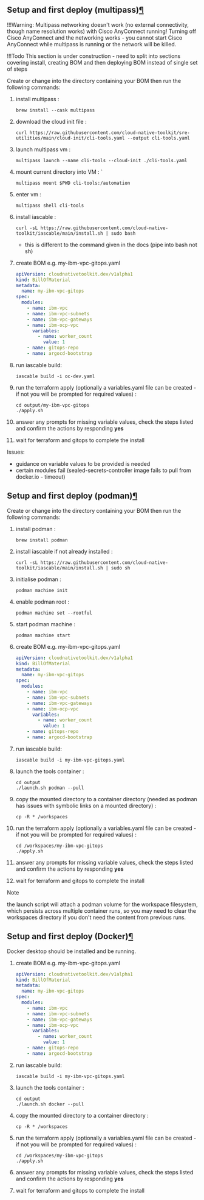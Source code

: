 ## Setup and first deploy (multipass)[¶](https://binnes.github.io/TechZoneAutomation/setup/#setup-and-first-deploy-multipass)

!!!Warning:
Multipass networking doesn't work (no external connectivity, though name resolution works) with Cisco AnyConnect running! Turning off Cisco AnyConnect and the networking works - you cannot start Cisco AnyConnect while multipass is running or the network will be killed.

!!!Todo
    This section is under construction - need to split into sections covering install, creating BOM and then deploying BOM instead of single set of steps

Create or change into the directory containing your BOM then run the following commands:

1. install multipass :

   ```shell
   brew install --cask multipass
   ```
2. download the cloud init file :

   ```shell
   curl https://raw.githubusercontent.com/cloud-native-toolkit/sre-utilities/main/cloud-init/cli-tools.yaml --output cli-tools.yaml
   ```
3. launch multipass vm :

   ```shell
   multipass launch --name cli-tools --cloud-init ./cli-tools.yaml
   ```
4. mount current directory into VM : `

   ```shell
   multipass mount $PWD cli-tools:/automation
   ```
5. enter vm :

   ```shell
   multipass shell cli-tools
   ```
6. install iascable :

   ```shell
   curl -sL https://raw.githubusercontent.com/cloud-native-toolkit/iascable/main/install.sh | sudo bash
   ```

   - this is different to the command given in the docs (pipe into bash not sh)
7. create BOM e.g. my-ibm-vpc-gitops.yaml

   ```yaml
   apiVersion: cloudnativetoolkit.dev/v1alpha1
   kind: BillOfMaterial
   metadata:
     name: my-ibm-vpc-gitops
   spec:
     modules:
       - name: ibm-vpc
       - name: ibm-vpc-subnets
       - name: ibm-vpc-gateways
       - name: ibm-ocp-vpc
         variables:
           - name: worker_count
             value: 1
       - name: gitops-repo
       - name: argocd-bootstrap
   ```
8. run iascable build:

   ```shell
   iascable build -i oc-dev.yaml
   ```
9. run the terraform apply (optionally a variables.yaml file can be created - if not you will be prompted for required values) :

   ```shell
   cd output/my-ibm-vpc-gitops
   ./apply.sh
   ```
10. answer any prompts for missing variable values, check the steps listed and confirm the actions by responding **yes**
11. wait for terraform and gitops to complete the install

Issues:

- guidance on variable values to be provided is needed
- certain modules fail (sealed-secrets-controller image fails to pull from docker.io - timeout)

## Setup and first deploy (podman)[¶](https://binnes.github.io/TechZoneAutomation/setup/#setup-and-first-deploy-podman)

Create or change into the directory containing your BOM then run the following commands:

1. install podman :

   ```shell
   brew install podman
   ```
2. install iascable if not already installed :

   ```shell
   curl -sL https://raw.githubusercontent.com/cloud-native-toolkit/iascable/main/install.sh | sudo sh
   ```
3. initialise podman :

   ```shell
   podman machine init
   ```
4. enable podman root :

   ```shell
   podman machine set --rootful
   ```
5. start podman machine :

   ```shell
   podman machine start
   ```
6. create BOM e.g. my-ibm-vpc-gitops.yaml

   ```yaml
   apiVersion: cloudnativetoolkit.dev/v1alpha1
   kind: BillOfMaterial
   metadata:
     name: my-ibm-vpc-gitops
   spec:
     modules:
       - name: ibm-vpc
       - name: ibm-vpc-subnets
       - name: ibm-vpc-gateways
       - name: ibm-ocp-vpc
         variables:
           - name: worker_count
             value: 1
       - name: gitops-repo
       - name: argocd-bootstrap
   ```
7. run iascable build:

   ```shell
   iascable build -i my-ibm-vpc-gitops.yaml
   ```
8. launch the tools container :

   ```shell
   cd output 
   ./launch.sh podman --pull
   ```
9. copy the mounted directory to a container directory (needed as podman has issues with symbolic links on a mounted directory) :

   ```shell
   cp -R * /workspaces
   ```
10. run the terraform apply (optionally a variables.yaml file can be created - if not you will be prompted for required values) :

    ```shell
    cd /workspaces/my-ibm-vpc-gitops
    ./apply.sh
    ```
11. answer any prompts for missing variable values, check the steps listed and confirm the actions by responding **yes**
12. wait for terraform and gitops to complete the install

Note

the launch script will attach a podman volume for the workspace filesystem, which persists across multiple container runs, so you may need to clear the workspaces directory if you don't need the content from previous runs.

## Setup and first deploy (Docker)[¶](https://binnes.github.io/TechZoneAutomation/setup/#setup-and-first-deploy-podman)

Docker desktop should be installed and be running.

1. create BOM e.g. my-ibm-vpc-gitops.yaml

   ```yaml
   apiVersion: cloudnativetoolkit.dev/v1alpha1
   kind: BillOfMaterial
   metadata:
     name: my-ibm-vpc-gitops
   spec:
     modules:
       - name: ibm-vpc
       - name: ibm-vpc-subnets
       - name: ibm-vpc-gateways
       - name: ibm-ocp-vpc
         variables:
           - name: worker_count
             value: 1
       - name: gitops-repo
       - name: argocd-bootstrap
   ```
2. run iascable build:

   ```shell
   iascable build -i my-ibm-vpc-gitops.yaml
   ```
3. launch the tools container :

   ```shell
   cd output 
   ./launch.sh docker --pull
   ```
4. copy the mounted directory to a container directory :

   ```shell
   cp -R * /workspaces
   ```
5. run the terraform apply (optionally a variables.yaml file can be created - if not you will be prompted for required values) :

   ```shell
   cd /workspaces/my-ibm-vpc-gitops
   ./apply.sh
   ```
6. answer any prompts for missing variable values, check the steps listed and confirm the actions by responding **yes**
7. wait for terraform and gitops to complete the install
